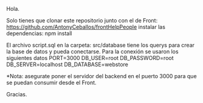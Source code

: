 Hola.

Solo tienes que clonar este repositorio junto con el de Front: https://github.com/AntonyCeballos/frontHelpPeople
instalar las dependencias: npm install 

El archivo script.sql en la carpeta: src/database tiene los querys para crear la base de datos y pueda conectarse.
Para la conexión se usaron los siguientes datos
PORT=3000
DB_USER=root
DB_PASSWORD=root
DB_SERVER=localhost
DB_DATABASE=webstore

*Nota: asegurate poner el servidor del backend en el puerto 3000 para que se puedan consumir desde el Front.

Gracias.
